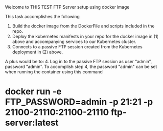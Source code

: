 Welcome to THIS TEST FTP Server setup using docker image

This task accomplishes the following 

1. Build the docker image from the DockerFile and scripts included in the repo.
2. Deploy the kubernetes manifests in your repo for the docker image in (1) above and
accompanying services to our Kubernetes cluster.
3. Connects to a passive FTP session created from the Kubernetes deployment in (2)
above.

A plus would be to:
4. Log in to the passive FTP session as user “admin”, password “admin”.
 To accomplish step 4, the password "admin" can be set when running the container using this command 
 # docker run -e FTP_PASSWORD=admin -p 21:21 -p 21100-21110:21100-21110 ftp-server:latest
